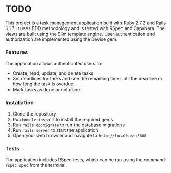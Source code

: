 # TODO

This project is a task management application built with Ruby 2.7.2 and Rails 6.1.7. It uses BDD methodology and is tested with RSpec and Capybara. The views are built using the Slim template engine. User authentication and authorization are implemented using the Devise gem. 

### Features

The application allows authenticated users to:

* Create, read, update, and delete tasks
* Set deadlines for tasks and see the remaining time until the deadline or how long the task is overdue
* Mark tasks as done or not done

### Installation

1. Clone the repository
2. Run `bundle install` to install the required gems
3. Run `rails db:migrate` to run the database migrations
4. Run `rails server` to start the application
5. Open your web browser and navigate to `http://localhost:3000`

### Tests

The application includes RSpec tests, which can be run using the command `rspec spec` from the terminal.